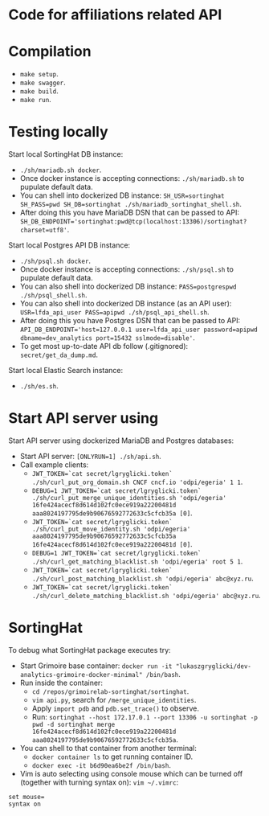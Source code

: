 # Code for affiliations related API

# Compilation

- `make setup`.
- `make swagger`.
- `make build`.
- `make run`.

# Testing locally

Start local SortingHat DB instance:

- `./sh/mariadb.sh docker`.
- Once docker instance is accepting connections: `./sh/mariadb.sh` to pupulate default data.
- You can shell into dockerized DB instance: `SH_USR=sortinghat SH_PASS=pwd SH_DB=sortinghat ./sh/mariadb_sortinghat_shell.sh`.
- After doing this you have MariaDB DSN that can be passed to API: `SH_DB_ENDPOINT='sortinghat:pwd@tcp(localhost:13306)/sortinghat?charset=utf8'`.

Start local Postgres API DB instance:

- `./sh/psql.sh docker`.
- Once docker instance is accepting connections: `./sh/psql.sh` to pupulate default data.
- You can also shell into dockerized DB instance: `PASS=postgrespwd ./sh/psql_shell.sh`.
- You can also shell into dockerized DB instance (as an API user): `USR=lfda_api_user PASS=apipwd ./sh/psql_api_shell.sh`.
- After doing this you have Postgres DSN that can be passed to API: `API_DB_ENDPOINT='host=127.0.0.1 user=lfda_api_user password=apipwd dbname=dev_analytics port=15432 sslmode=disable'`.
- To get most up-to-date API db follow (.gitignored): `secret/get_da_dump.md`.

Start local Elastic Search instance:

- `./sh/es.sh`.

# Start API server using

Start API server using dockerized MariaDB and Postgres databases:

- Start API server: `` [ONLYRUN=1] ./sh/api.sh ``.
- Call example clients:
  - `` JWT_TOKEN=`cat secret/lgryglicki.token` ./sh/curl_put_org_domain.sh CNCF cncf.io 'odpi/egeria' 1 1 ``.
  - `` DEBUG=1 JWT_TOKEN=`cat secret/lgryglicki.token` ./sh/curl_put_merge_unique_identities.sh 'odpi/egeria' 16fe424acecf8d614d102fc0ece919a22200481d aaa8024197795de9b90676592772633c5cfcb35a [0] ``.
  - `` JWT_TOKEN=`cat secret/lgryglicki.token` ./sh/curl_put_move_identity.sh 'odpi/egeria' aaa8024197795de9b90676592772633c5cfcb35a 16fe424acecf8d614d102fc0ece919a22200481d [0] ``.
  - `` DEBUG=1 JWT_TOKEN=`cat secret/lgryglicki.token` ./sh/curl_get_matching_blacklist.sh 'odpi/egeria' root 5 1 ``.
  - `` JWT_TOKEN=`cat secret/lgryglicki.token` ./sh/curl_post_matching_blacklist.sh 'odpi/egeria' abc@xyz.ru ``.
  - `` JWT_TOKEN=`cat secret/lgryglicki.token` ./sh/curl_delete_matching_blacklist.sh 'odpi/egeria' abc@xyz.ru ``.


# SortingHat

To debug what SortingHat package executes try:

- Start Grimoire base container: `docker run -it "lukaszgryglicki/dev-analytics-grimoire-docker-minimal" /bin/bash`.
- Run inside the container:
  - `cd /repos/grimoirelab-sortinghat/sortinghat`.
  - `vim api.py`, search for `/merge_unique_identities`.
  - Apply `import pdb` and `pdb.set_trace()` to observe.
  - Run: `sortinghat --host 172.17.0.1 --port 13306 -u sortinghat -p pwd -d sortinghat merge 16fe424acecf8d614d102fc0ece919a22200481d aaa8024197795de9b90676592772633c5cfcb35a`.
- You can shell to that container from another terminal:
  - `docker container ls` to get running container ID.
  - `docker exec -it b6d90ea6be2f /bin/bash`.
- Vim is auto selecting using console mouse which can be turned off (together with turning syntax on): `vim ~/.vimrc`:
```
set mouse=
syntax on
```
